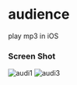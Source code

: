 # audience
play mp3 in iOS


### Screen Shot ###

![audi1](https://user-images.githubusercontent.com/53926660/87123092-111fe100-c2c1-11ea-89f3-45d1cd54252d.gif)
![audi3](https://user-images.githubusercontent.com/53926660/87123098-12e9a480-c2c1-11ea-95db-48497252a519.gif)
